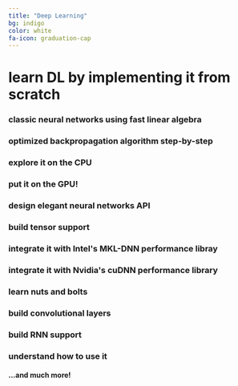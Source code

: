```yaml
---
title: "Deep Learning"
bg: indigo
color: white
fa-icon: graduation-cap
---
```


# learn DL by implementing it from scratch

### classic neural networks using fast linear algebra
### optimized backpropagation algorithm step-by-step
### explore it on the CPU
### put it on the GPU!
### design elegant neural networks API
### build tensor support
### integrate it with Intel's MKL-DNN performance libray
### integrate it with Nvidia's cuDNN performance library
### learn nuts and bolts
### build convolutional layers
### build RNN support
### understand how to use it
#### ...and much more!

